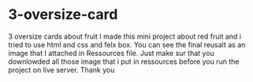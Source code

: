 # 3-oversize-card
3 oversize cards about fruit 
I made this mini project about red fruit and i tried to use html and css and felx box. You can see the final reusalt as an image that I attached in Ressources file. 
Just make sur that you downlowded all those image that i put in ressources before you run the project on live server. Thank you 
